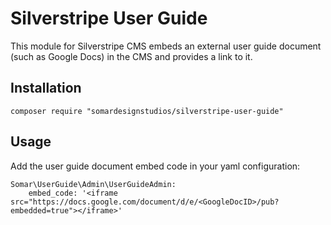 # Silverstripe User Guide

This module for Silverstripe CMS embeds an external user guide document (such as Google Docs) in the CMS and provides a link to it.


## Installation

```
composer require "somardesignstudios/silverstripe-user-guide"
```

## Usage

Add the user guide document embed code in your yaml configuration:

```
Somar\UserGuide\Admin\UserGuideAdmin:
    embed_code: '<iframe src="https://docs.google.com/document/d/e/<GoogleDocID>/pub?embedded=true"></iframe>'
```
